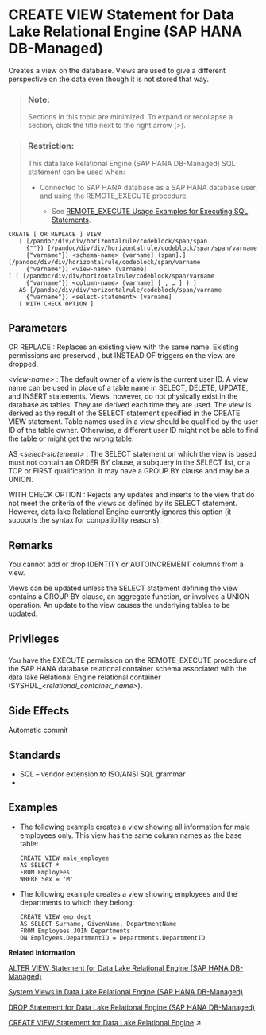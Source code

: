 <!-- loio4d411288dcae4da3a64d44865a0574e9 -->

# CREATE VIEW Statement for Data Lake Relational Engine \(SAP HANA DB-Managed\)

Creates a view on the database. Views are used to give a different perspective on the data even though it is not stored that way.



> ### Note:  
> Sections in this topic are minimized. To expand or recollapse a section, click the title next to the right arrow \(*\>*\).



> ### Restriction:  
> This data lake Relational Engine \(SAP HANA DB-Managed\) SQL statement can be used when:
> 
> -   Connected to SAP HANA database as a SAP HANA database user, and using the REMOTE\_EXECUTE procedure.
> 
>     -   See [REMOTE\_EXECUTE Usage Examples for Executing SQL Statements](remote-execute-usage-examples-for-executing-sql-statements-fd99ac0.md).



```
CREATE [ OR REPLACE ] VIEW
   [ [/pandoc/div/div/horizontalrule/codeblock/span/span
     {""}) [/pandoc/div/div/horizontalrule/codeblock/span/span/varname
     {"varname"}) <schema-name> (varname] (span].][/pandoc/div/div/horizontalrule/codeblock/span/varname
     {"varname"}) <view-name> (varname] [ ( [/pandoc/div/div/horizontalrule/codeblock/span/varname
     {"varname"}) <column-name> (varname] [ , … ] ) ]
   AS [/pandoc/div/div/horizontalrule/codeblock/span/varname
     {"varname"}) <select-statement> (varname]
   [ WITH CHECK OPTION ]
```



<a name="loio4d411288dcae4da3a64d44865a0574e9__section_odh_cwg_1rb"/>

## Parameters

 OR REPLACE
 :   Replaces an existing view with the same name. Existing permissions are preserved , but INSTEAD OF triggers on the view are dropped.

  *<view-name\>*
 :   The default owner of a view is the current user ID. A view name can be used in place of a table name in SELECT, DELETE, UPDATE, and INSERT statements. Views, however, do not physically exist in the database as tables. They are derived each time they are used. The view is derived as the result of the SELECT statement specified in the CREATE VIEW statement. Table names used in a view should be qualified by the user ID of the table owner. Otherwise, a different user ID might not be able to find the table or might get the wrong table.

  AS *<select-statement\>*
 :   The SELECT statement on which the view is based must not contain an ORDER BY clause, a subquery in the SELECT list, or a TOP or FIRST qualification. It may have a GROUP BY clause and may be a UNION.

  WITH CHECK OPTION
 :   Rejects any updates and inserts to the view that do not meet the criteria of the views as defined by its SELECT statement. However, data lake Relational Engine currently ignores this option \(it supports the syntax for compatibility reasons\).

 

<a name="loio4d411288dcae4da3a64d44865a0574e9__section_wlz_cwg_1rb"/>

## Remarks

You cannot add or drop IDENTITY or AUTOINCREMENT columns from a view.

Views can be updated unless the SELECT statement defining the view contains a GROUP BY clause, an aggregate function, or involves a UNION operation. An update to the view causes the underlying tables to be updated.



<a name="loio4d411288dcae4da3a64d44865a0574e9__section_ut5_rfs_wwb"/>

## Privileges



### 

You have the EXECUTE permission on the REMOTE\_EXECUTE procedure of the SAP HANA database relational container schema associated with the data lake Relational Engine relational container \(SYSHDL\_*<relational\_container\_name\>*\).



<a name="loio4d411288dcae4da3a64d44865a0574e9__section_jwg_2wg_1rb"/>

## Side Effects

Automatic commit



<a name="loio4d411288dcae4da3a64d44865a0574e9__section_yrq_2wg_1rb"/>

## Standards

-   SQL – vendor extension to ISO/ANSI SQL grammar
-   



<a name="loio4d411288dcae4da3a64d44865a0574e9__section_d5f_fwg_1rb"/>

## Examples

-   The following example creates a view showing all information for male employees only. This view has the same column names as the base table:

    ```
    CREATE VIEW male_employee
    AS SELECT *
    FROM Employees
    WHERE Sex = 'M'
    ```

-   The following example creates a view showing employees and the departments to which they belong:

    ```
    CREATE VIEW emp_dept
    AS SELECT Surname, GivenName, DepartmentName
    FROM Employees JOIN Departments
    ON Employees.DepartmentID = Departments.DepartmentID
    ```


**Related Information**  


[ALTER VIEW Statement for Data Lake Relational Engine \(SAP HANA DB-Managed\)](alter-view-statement-for-data-lake-relational-engine-sap-hana-db-managed-6ef5483.md "Replaces a view definition with a modified version.")

[System Views in Data Lake Relational Engine \(SAP HANA DB-Managed\)](../070-system-views/system-views-in-data-lake-relational-engine-sap-hana-db-managed-92e2e6c.md "System views allow you to query for information about the system state using SELECT statements. The results appear as tables.")

[DROP Statement for Data Lake Relational Engine \(SAP HANA DB-Managed\)](drop-statement-for-data-lake-relational-engine-sap-hana-db-managed-367d71d.md "Removes objects from the database.")

[CREATE VIEW Statement for Data Lake Relational Engine](https://help.sap.com/viewer/19b3964099384f178ad08f2d348232a9/2023_1_QRC/en-US/a61a051684f210158cced2d83231bd8a.html "Creates a view on the database. Views are used to give a different perspective on the data even though it is not stored that way.") :arrow_upper_right:

